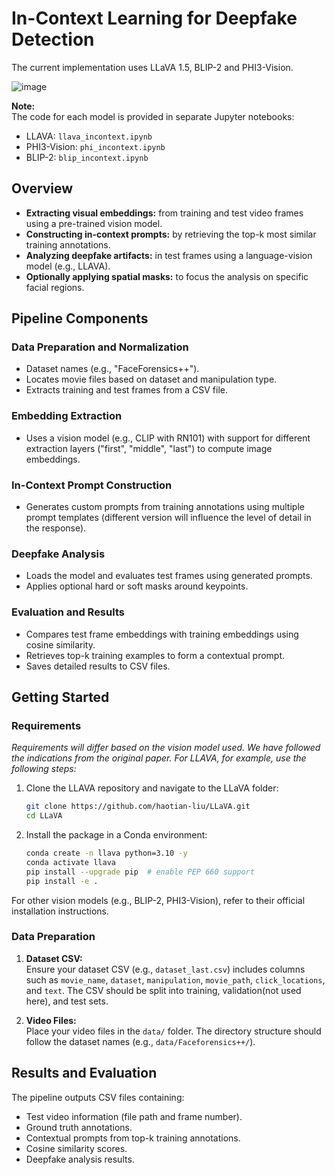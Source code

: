 
# In-Context Learning for Deepfake Detection

The current implementation uses LLaVA 1.5, BLIP-2 and PHI3-Vision. 

![image](https://github.com/user-attachments/assets/9ea67b6c-9412-4de3-9e65-2886276ee44f)



**Note:**  
The code for each model is provided in separate Jupyter notebooks:
- LLAVA: `llava_incontext.ipynb`
- PHI3-Vision: `phi_incontext.ipynb`
- BLIP-2: `blip_incontext.ipynb`

## Overview

- **Extracting visual embeddings:** from training and test video frames using a pre-trained vision model.
- **Constructing in-context prompts:** by retrieving the top-k most similar training annotations.
- **Analyzing deepfake artifacts:** in test frames using a language-vision model (e.g., LLAVA).
- **Optionally applying spatial masks:** to focus the analysis on specific facial regions.

## Pipeline Components

### Data Preparation and Normalization
- Dataset names (e.g., "FaceForensics++").
- Locates movie files based on dataset and manipulation type.
- Extracts training and test frames from a CSV file.

### Embedding Extraction
- Uses a vision model (e.g., CLIP with RN101) with support for different extraction layers ("first", "middle", "last") to compute image embeddings.

### In-Context Prompt Construction
- Generates custom prompts from training annotations using multiple prompt templates (different version will influence the level of detail in the response).

### Deepfake Analysis
- Loads the model and evaluates test frames using generated prompts.
- Applies optional hard or soft masks around keypoints.

### Evaluation and Results
- Compares test frame embeddings with training embeddings using cosine similarity.
- Retrieves top-k training examples to form a contextual prompt.
- Saves detailed results to CSV files.

## Getting Started

### Requirements

*Requirements will differ based on the vision model used. We have followed the indications from the original paper. For LLAVA, for example, use the following steps:*

1. Clone the LLAVA repository and navigate to the LLaVA folder:
   ```bash
   git clone https://github.com/haotian-liu/LLaVA.git
   cd LLaVA
   ```
2. Install the package in a Conda environment:
   ```bash
   conda create -n llava python=3.10 -y
   conda activate llava
   pip install --upgrade pip  # enable PEP 660 support
   pip install -e .
   ```

For other vision models (e.g., BLIP-2, PHI3-Vision), refer to their official installation instructions.

### Data Preparation

1. **Dataset CSV:**  
   Ensure your dataset CSV (e.g., `dataset_last.csv`) includes columns such as `movie_name`, `dataset`, `manipulation`, `movie_path`, `click_locations`, and `text`. The CSV should be split into training, validation(not used here), and test sets.

2. **Video Files:**  
   Place your video files in the `data/` folder. The directory structure should follow the dataset names (e.g., `data/Faceforensics++/`).


## Results and Evaluation

The pipeline outputs CSV files containing:
- Test video information (file path and frame number).
- Ground truth annotations.
- Contextual prompts from top-k training annotations.
- Cosine similarity scores.
- Deepfake analysis results.


```
